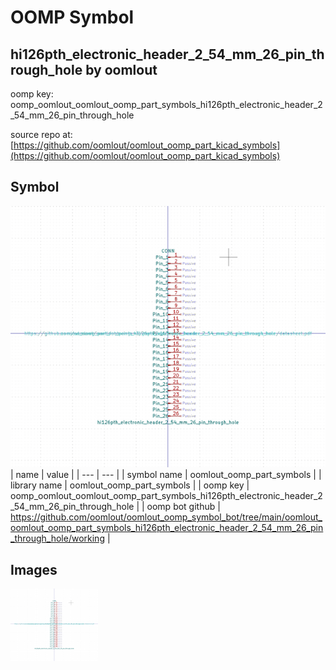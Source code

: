 # OOMP Symbol  
## hi126pth_electronic_header_2_54_mm_26_pin_through_hole  by oomlout  
  
oomp key: oomp_oomlout_oomlout_oomp_part_symbols_hi126pth_electronic_header_2_54_mm_26_pin_through_hole  
  
source repo at: [https://github.com/oomlout/oomlout_oomp_part_kicad_symbols](https://github.com/oomlout/oomlout_oomp_part_kicad_symbols)  
## Symbol  
  
[![working.png](working_600.png)](working.png)  
| name | value | 
| --- | --- | 
| symbol name | oomlout_oomp_part_symbols | 
| library name | oomlout_oomp_part_symbols | 
| oomp key | oomp_oomlout_oomlout_oomp_part_symbols_hi126pth_electronic_header_2_54_mm_26_pin_through_hole | 
| oomp bot github | https://github.com/oomlout/oomlout_oomp_symbol_bot/tree/main/oomlout_oomlout_oomp_part_symbols_hi126pth_electronic_header_2_54_mm_26_pin_through_hole/working | 
## Images  
  
[![working.png](working_140.png)](working.png)  
